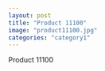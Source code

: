 ```yaml
---
layout: post
title: "Product 11100"
image: "product11100.jpg"
categories: "category1"
---
```

Product 11100

